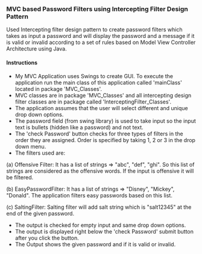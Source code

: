 ### MVC based Password Filters using Intercepting Filter Design Pattern

Used Intercepting filter design pattern to create password filters which takes as input a password and will display the password and a message if it is valid or invalid according to a set of rules based on Model View Controller Architecture using Java.


#### Instructions

* My MVC Application uses Swings to create GUI. To execute the application run the main class of this application called 'mainClass' located in package 'MVC_Classes'. 
* MVC classes are in package 'MVC_Classes' and all intercepting design filter classes are in package called 'InterceptingFilter_Classes'.
* The application assumes that the user will select different and unique drop down options.
* The password field (from swing library) is used to take input so the input text is bullets (hidden like a password) and not text.
* The 'check Password' button checks for three types of filters in the order they are assigned. Order is specified by taking 1, 2 or 3 in the drop down menu.
* The filters used are: 

 (a) Offensive Filter: It has a list of strings => "abc", "def", "ghi". So this list of strings are considered as the offensive words. If the input is offensive it will be filtered.
 
 (b)	EasyPasswordFilter: It has a list of strings => "Disney", "Mickey", "Donald". The application filters easy passwords based on this list.
 
 (c) SaltingFilter: Salting filter will add salt string which is "salt12345" at the end of the given password.
* The output is checked for empty input and same drop down options.
* The output is displayed right below the 'check Password' submit button after you click the button. 
* The Output shows the given password and if it is valid or invalid. 

